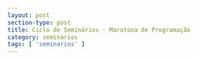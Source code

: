 ```yaml
---
layout: post
section-type: post
title: Ciclo de Seminários - Maratona de Programação
category: seminarios
tags: [ 'seminarios' ]
---
```

